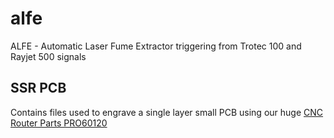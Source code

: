 # alfe
ALFE - Automatic Laser Fume Extractor triggering from Trotec 100 and Rayjet 500 signals

## SSR PCB
Contains files used to engrave a single layer small PCB using our huge [CNC Router Parts PRO60120](https://www.fablab-chaux-de-fonds.ch/#!/machines/cnc-bois)



